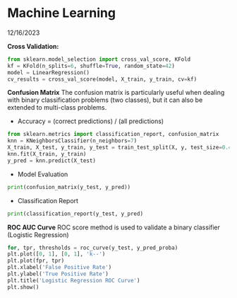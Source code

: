 # Machine Learning

12/16/2023

**Cross Validation:**
```python
from sklearn.model_selection import cross_val_score, KFold
kf = KFold(n_splits=6, shuffle=True, random_state=42)
model = LinearRegression()
cv_results = cross_val_score(model, X_train, y_train, cv=kf)
```

**Confusion Matrix**
The confusion matrix is particularly useful when dealing with binary classification problems (two classes), but it can also be extended to multi-class problems.
- Accuracy = (correct predictions) / (all predictions)

```python
from sklearn.metrics import classification_report, confusion_matrix
knn = KNeighborsClassifier(n_neighbors=7)
X_train, X_test, y_train, y_test = train_test_split(X, y, test_size=0.4, random_state=42)
knn.fit(X_train, y_train)
y_pred = knn.predict(X_test)
```

- Model Evaluation

```python
print(confusion_matrix(y_test, y_pred))

```

- Classification Report

```python  
print(classification_report(y_test, y_pred)

```

**ROC AUC Curve**
ROC score method is used to validate a binary classifier (Logistic Regression)

```python
for, tpr, thresholds = roc_curve(y_test, y_pred_proba)
plt.plot([0, 1], [0, 1], 'k--')
plt.plot(fpr, tpr)
plt.xlabel('False Positive Rate')
plt.ylabel('True Positive Rate')
plt.title('Logistic Regression ROC Curve')
plt.show()
```




















